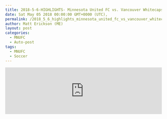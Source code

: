 ```yaml
---
title: 2018-5-6-HIGHLIGHTS- Minnesota United FC vs. Vancouver Whitecaps FC,
date: Sat May 05 2018 00:00:00 GMT+0000 (UTC),
permalink: /2018_5_6_highlights_minnesota_united_fc_vs_vancouver_whitecaps_fc 
author: Matt Erickson (ME)
layout: post
categories:
  - MNUFC
  - Auto-post
tags:
  - MNUFC
  - Soccer
---
```

<div class='fluid-width-video-wrapper'><iframe width='100%' height='auto' frameborder='0' allowfullscreen src="https://www.mnufc.com/iframe-video?brightcove_id=5780856217001&brightcove_player_id=default&brightcove_account_id=5534894110001"></iframe></div>